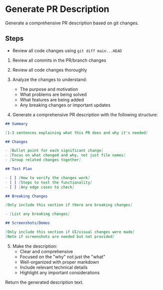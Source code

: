 # Generate PR Description

Generate a comprehensive PR description based on git changes.

## Steps

- Review all code changes using `git diff main...HEAD`

1. Review all commits in the PR/branch changes
2. Review all code changes thoroughly
3. Analyze the changes to understand:
   - The purpose and motivation
   - What problems are being solved
   - What features are being added
   - Any breaking changes or important updates

4. Generate a comprehensive PR description with the following structure:

```markdown
## Summary

[1-3 sentences explaining what this PR does and why it's needed]

## Changes

- [Bullet point for each significant change]
- [Focus on what changed and why, not just file names]
- [Group related changes together]

## Test Plan

- [ ] [How to verify the changes work]
- [ ] [Steps to test the functionality]
- [ ] [Any edge cases to check]

## Breaking Changes

[Only include this section if there are breaking changes]

- [List any breaking changes]

## Screenshots/Demos

[Only include this section if UI/visual changes were made]
[Note if screenshots are needed but not provided]
```

5. Make the description:
   - Clear and comprehensive
   - Focused on the "why" not just the "what"
   - Well-organized with proper markdown
   - Include relevant technical details
   - Highlight any important considerations

Return the generated description text.
